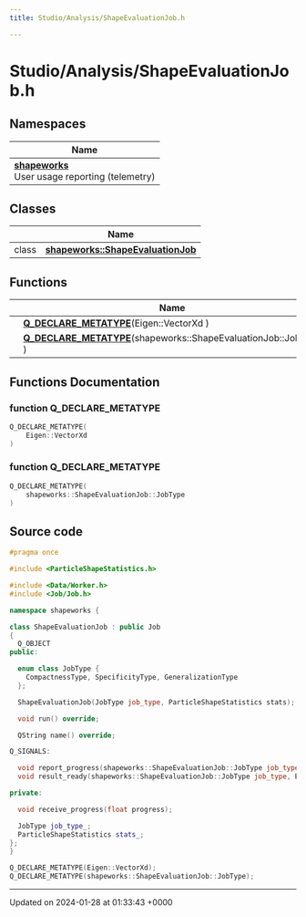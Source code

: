 ```yaml
---
title: Studio/Analysis/ShapeEvaluationJob.h

---
```


# Studio/Analysis/ShapeEvaluationJob.h



## Namespaces

| Name           |
| -------------- |
| **[shapeworks](../Namespaces/namespaceshapeworks.md)** <br>User usage reporting (telemetry)  |

## Classes

|                | Name           |
| -------------- | -------------- |
| class | **[shapeworks::ShapeEvaluationJob](../Classes/classshapeworks_1_1ShapeEvaluationJob.md)**  |

## Functions

|                | Name           |
| -------------- | -------------- |
| | **[Q_DECLARE_METATYPE](../Files/ShapeEvaluationJob_8h.md#function-q-declare-metatype)**(Eigen::VectorXd ) |
| | **[Q_DECLARE_METATYPE](../Files/ShapeEvaluationJob_8h.md#function-q-declare-metatype)**(shapeworks::ShapeEvaluationJob::JobType ) |


## Functions Documentation

### function Q_DECLARE_METATYPE

```cpp
Q_DECLARE_METATYPE(
    Eigen::VectorXd 
)
```


### function Q_DECLARE_METATYPE

```cpp
Q_DECLARE_METATYPE(
    shapeworks::ShapeEvaluationJob::JobType 
)
```




## Source code

```cpp
#pragma once

#include <ParticleShapeStatistics.h>

#include <Data/Worker.h>
#include <Job/Job.h>

namespace shapeworks {

class ShapeEvaluationJob : public Job
{
  Q_OBJECT
public:

  enum class JobType {
    CompactnessType, SpecificityType, GeneralizationType
  };

  ShapeEvaluationJob(JobType job_type, ParticleShapeStatistics stats);

  void run() override;

  QString name() override;

Q_SIGNALS:

  void report_progress(shapeworks::ShapeEvaluationJob::JobType job_type, float progress);
  void result_ready(shapeworks::ShapeEvaluationJob::JobType job_type, Eigen::VectorXd data);

private:

  void receive_progress(float progress);

  JobType job_type_;
  ParticleShapeStatistics stats_;
};
}

Q_DECLARE_METATYPE(Eigen::VectorXd);
Q_DECLARE_METATYPE(shapeworks::ShapeEvaluationJob::JobType);
```


-------------------------------

Updated on 2024-01-28 at 01:33:43 +0000
